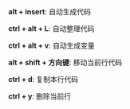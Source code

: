 **alt + insert**: 自动生成代码

**ctrl + alt + L**: 自动整理代码

**ctrl + alt + v**: 自动生成变量

**alt + shift + 方向键**: 移动当前行代码

**ctrl + d**: 复制本行代码

**ctrl + y**: 删除当前行